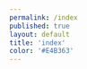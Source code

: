 ```yaml
---
permalink: /index
published: true
layout: default
title: 'index'
color: '#E4B363'
---
```


<script>
//So that we see the initial animation
// setTimeout(function() {
//   var isMobile = /iPhone|iPad|iPod|Android/i.test(navigator.userAgent);
//   if(!isMobile) window.location = document.querySelector('nav a').href
// }, 1750)
</script>